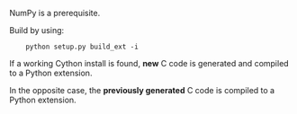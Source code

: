 NumPy is a prerequisite.

Build by using:
```
    python setup.py build_ext -i
```

If a working Cython install is found, **new** C code is generated and
compiled to a Python extension.

In the opposite case, the **previously generated** C code is compiled
to a Python extension.


